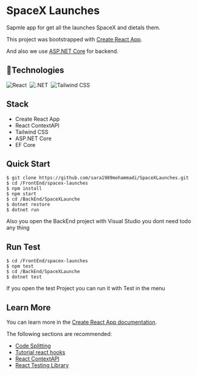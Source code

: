 # SpaceX Launches
Sapmle app for get all the launches SpaceX and dietals them.

This project was bootstrapped with [Create React App](https://github.com/facebook/create-react-app).

And also we use [ASP.NET Core](https://github.com/dotnet/aspnetcore) for backend.

## 🔧Technologies
![React](https://camo.githubusercontent.com/9f73cc3ca53f4f6ba2bd3db11812f4f0b63e9ea1/68747470733a2f2f696d672e736869656c64732e696f2f62616467652f52656163742532302d2532333631444146422e7376673f267374796c653d666f722d7468652d6261646765266c6f676f3d5265616374266c6f676f436f6c6f723d7768697465?ref=morioh.com&utm_source=morioh.com)&nbsp;
![.NET](https://camo.githubusercontent.com/a8ea388e7c27e30cf73230acff28209c1f2a6d72/68747470733a2f2f696d672e736869656c64732e696f2f62616467652f2e4e45542532302d2532333543324439312e7376673f267374796c653d666f722d7468652d6261646765266c6f676f3d2e4e4554266c6f676f436f6c6f723d7768697465?ref=morioh.com&utm_source=morioh.com)&nbsp;
![Tailwind CSS](https://camo.githubusercontent.com/0756d4e6bfe73bddb650dc6de8aa0f8811caaac8/68747470733a2f2f696d672e736869656c64732e696f2f62616467652f5461696c77696e645f4353532532302d2532333338423241432e7376673f267374796c653d666f722d7468652d6261646765266c6f676f3d5461696c77696e64253230435353266c6f676f436f6c6f723d7768697465?ref=morioh.com&utm_source=morioh.com)


## Stack

- Create React App
- React ContextAPI
- Tailwind CSS
- ASP.NET Core
- EF Core

Quick Start
-----------

```shell
$ git clone https://github.com/sara1989mohammadi/SpaceXLaunches.git
$ cd /FrontEnd/spacex-launches
$ npm install
$ npm start
$ cd /BackEnd/SpaceXLaunche
$ dotnet restore
$ dotnet run 
```

Also you open the BackEnd project with Visual Studio you dont need todo any thing

Run Test
-----------

```shell
$ cd /FrontEnd/spacex-launches
$ npm test
$ cd /BackEnd/SpaceXLaunche
$ dotnet test
```

If you open the test Project you can run it with Test in the menu

## Learn More

You can learn more in the [Create React App documentation](https://facebook.github.io/create-react-app/docs/getting-started).

The following sections are recommended:

- [Code Splitting](https://facebook.github.io/create-react-app/docs/code-splitting)
- [Tutorial react hooks](https://reactjs.org/docs/hooks-intro.html)
- [React ContextAPI](https://legacy.reactjs.org/docs/context.html)
- [React Testing Library](https://github.com/testing-library/react-testing-library)

